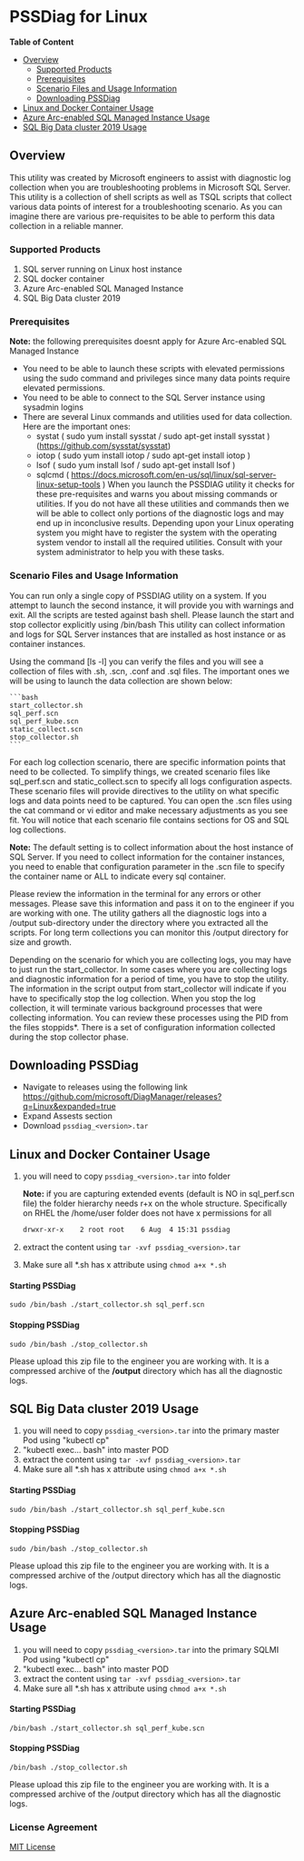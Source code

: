 # PSSDiag for Linux
**Table of Content**

- [Overview](https://github.com/microsoft/DiagManager/blob/master/LinuxDiag/README.MD#overview)
	- [Supported Products](https://github.com/microsoft/DiagManager/blob/master/LinuxDiag/README.MD#supported-targets)
	- [Prerequisites](https://github.com/microsoft/DiagManager/blob/master/LinuxDiag/README.MD#prerequisites)
	- [Scenario Files and Usage Information](https://github.com/microsoft/DiagManager/blob/master/LinuxDiag/README.MD#scenario-files-and-usage-information)
	- [Downloading PSSDiag](https://github.com/microsoft/DiagManager/blob/master/LinuxDiag/README.MD#downloading-pssdiag)
- [Linux and Docker Container Usage](https://github.com/microsoft/DiagManager/blob/master/LinuxDiag/README.MD#linux-and-docker-container-usage)
- [Azure Arc-enabled SQL Managed Instance Usage](https://github.com/microsoft/DiagManager/blob/master/LinuxDiag/README.MD#sql-big-data-cluster-2019-usage)
- [SQL Big Data cluster 2019 Usage](https://github.com/microsoft/DiagManager/blob/master/LinuxDiag/README.MD#azure-arc-enabled-sql-managed-instance-usage)

## Overview
This utility was created by Microsoft engineers to assist with diagnostic log collection when you are troubleshooting problems in Microsoft SQL Server.
This utility is a collection of shell scripts as well as TSQL scripts that collect various data points of interest for a troubleshooting scenario.
As you can imagine there are various pre-requisites to be able to perform this data collection in a reliable manner.

### Supported Products
1. SQL server running on Linux host instance
2. SQL docker container
3. Azure Arc-enabled SQL Managed Instance
4. SQL Big Data cluster 2019

### Prerequisites
**Note:** the following prerequisites doesnt apply for Azure Arc-enabled SQL Managed Instance  
- You need to be able to launch these scripts with elevated permissions using the sudo command and privileges since many data points require elevated permissions.
- You need to be able to connect to the SQL Server instance using sysadmin logins
- There are several Linux commands and utilities used for data collection. Here are the important ones:
  - systat ( sudo yum install sysstat / sudo apt-get install sysstat ) (https://github.com/sysstat/sysstat)
  - iotop  ( sudo yum install iotop / sudo apt-get install iotop )
  - lsof   ( sudo yum install lsof / sudo apt-get install lsof )
  - sqlcmd ( https://docs.microsoft.com/en-us/sql/linux/sql-server-linux-setup-tools )
When you launch the PSSDIAG utility it checks for these pre-requisites and warns you about missing commands or utilities.
If you do not have all these utilities and commands then we will be able to collect only portions of the diagnostic logs and may end up in inconclusive results.
Depending upon your Linux operating system you might have to register the system with the operating system vendor to install all the required utilities.
Consult with your system administrator to help you with these tasks.

### Scenario Files and Usage Information
You can run only a single copy of PSSDIAG utility on a system. If you attempt to launch the second instance, it will provide you with warnings and exit.
All the scripts are tested against bash shell. Please launch the start and stop collector explicitly using /bin/bash
This utility can collect information and logs for SQL Server instances that are installed as host instance or as container instances.

Using the command [ls -l] you can verify the files and you will see a collection of files with .sh, .scn, .conf and .sql files. The important ones we will be using to launch the data collection are shown below:
	
	```bash
	start_collector.sh
	sql_perf.scn
	sql_perf_kube.scn
	static_collect.scn
	stop_collector.sh
	```

For each log collection scenario, there are specific information points that need to be collected. To simplify things, we created scenario files like sql_perf.scn and static_collect.scn to specify all logs configuration aspects. These scenario files will provide directives to the utility on what specific logs and data points need to be captured. You can open the .scn files using the cat command or vi editor and make necessary adjustments as you see fit. You will notice that each scenario file contains sections for OS and SQL log collections.

**Note:**
The default setting is to collect information about the host instance of SQL Server. If you need to collect information for the container instances, you need to enable that configuration parameter in the .scn file to specify the container name or ALL to indicate every sql container.

Please review the information in the terminal for any errors or other messages. Please save this information and pass it on to the engineer if you are working with one. The utility gathers all the diagnostic logs into a /output sub-directory under the directory where you extracted all the scripts. For long term collections you can monitor this /output directory for size and growth.

Depending on the scenario for which you are collecting logs, you may have to just run the start_collector. In some cases where you are collecting logs and diagnostic information for a period of time, you have to stop the utility. The information in the script output from start_collector will indicate if you have to specifically stop the log collection.
   When you stop the log collection, it will terminate various background processes that were collecting information. You can review these processes using the PID from the files stoppids*. There is a set of configuration information collected during the stop collector phase.

## Downloading PSSDiag
- Navigate to releases using the following link https://github.com/microsoft/DiagManager/releases?q=Linux&expanded=true 
- Expand Assests section
- Download `pssdiag_<version>.tar` 


## Linux and Docker Container Usage
1. you will need to copy `pssdiag_<version>.tar` into folder

	**Note:** if you are capturing extended events (default is NO in sql_perf.scn file) the folder hierarchy needs r+x on the whole structure. Specifically on RHEL the /home/user folder does not have x permissions for all
	
	```bash
	drwxr-xr-x    2 root root    6 Aug  4 15:31 pssdiag
	```
	
2. extract the content using `tar -xvf pssdiag_<version>.tar`
3. Make sure all *.sh has x attribute using `chmod a+x *.sh`
	
#### Starting PSSDiag
```
sudo /bin/bash ./start_collector.sh sql_perf.scn
``` 

#### Stopping PSSDiag
```
sudo /bin/bash ./stop_collector.sh
```

Please upload this zip file to the engineer you are working with. It is a compressed archive of the **/output** directory which has all the diagnostic logs.

## SQL Big Data cluster 2019 Usage
1. you will need to copy `pssdiag_<version>.tar` into the primary master Pod using "kubectl cp"
2. "kubectl exec... bash" into master POD
3. extract the content using `tar -xvf pssdiag_<version>.tar`
4. Make sure all *.sh has x attribute using `chmod a+x *.sh`

#### Starting PSSDiag
```
sudo /bin/bash ./start_collector.sh sql_perf_kube.scn
```

#### Stopping PSSDiag

```
sudo /bin/bash ./stop_collector.sh
```
Please upload this zip file to the engineer you are working with. It is a compressed archive of the /output directory which has all the diagnostic logs.

## Azure Arc-enabled SQL Managed Instance Usage
1. you will need to copy `pssdiag_<version>.tar` into the primary SQLMI Pod using "kubectl cp"
2. "kubectl exec... bash" into master POD
3. extract the content using `tar -xvf pssdiag_<version>.tar`
4. Make sure all *.sh has x attribute using `chmod a+x *.sh`

#### Starting PSSDiag 
```
/bin/bash ./start_collector.sh sql_perf_kube.scn
```

#### Stopping PSSDiag
```
/bin/bash ./stop_collector.sh
```
Please upload this zip file to the engineer you are working with. It is a compressed archive of the /output directory which has all the diagnostic logs.

### License Agreement
[MIT License](/license.md)

